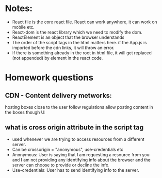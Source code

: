 # Notes:

- React file is the core react file. React can work anywhere, it can work on mobile etc.
- React-dom is the react library which we need to modify the dom.
- ReactElement is an object that the browser understands
- The order of the script tags in the html matters here. if the App.js is imported before the cdn links, it will throw an error.
- If there is something already in the root in html file, it will get replaced (not appended) by element in the react code.

# Homework questions

## CDN - Content delivery metworks:

hosting boxes close to the user
follow regulations
allow posting content in the boxes though UI

## what is cross origin attribute in the script tag

- used whenever we are trying to access resources from a different server.
- Can be crossorigin = "anonymous", use-credentials etc
- Anonymous: User is saying that I am requesting a resource from you and I am not providing any identifying info about the browser and the server can choose to provide or decline the info.
- Use-credentials: User has to send identifying info to the server.
